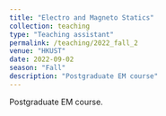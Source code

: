 ```yaml
---
title: "Electro and Magneto Statics"
collection: teaching
type: "Teaching assistant"
permalink: /teaching/2022_fall_2
venue: "HKUST"
date: 2022-09-02
season: "Fall"
description: "Postgraduate EM course"
---
```


Postgraduate EM course.